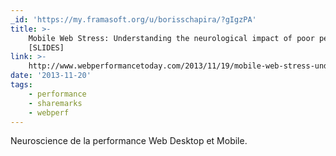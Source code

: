 ```yaml
---
_id: 'https://my.framasoft.org/u/borisschapira/?gIgzPA'
title: >-
    Mobile Web Stress: Understanding the neurological impact of poor performance
    [SLIDES]
link: >-
    http://www.webperformancetoday.com/2013/11/19/mobile-web-stress-understanding-the-neurological-impact-of-poor-performance-slides/
date: '2013-11-20'
tags:
    - performance
    - sharemarks
    - webperf
---
```


<div class="markdown"><p>Neuroscience de la performance Web Desktop et Mobile.
</p></div>

